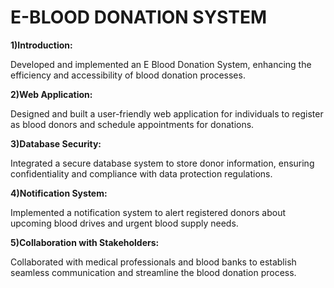 # E-BLOOD DONATION SYSTEM

**1)Introduction:**

Developed and implemented an E Blood Donation System, enhancing the efficiency and accessibility of blood donation processes.

**2)Web Application:**

Designed and built a user-friendly web application for individuals to register as blood donors and schedule appointments for donations.

 **3)Database Security:**

Integrated a secure database system to store donor information, ensuring confidentiality and compliance with data protection regulations.

**4)Notification System:**

Implemented a notification system to alert registered donors about upcoming blood drives and urgent blood supply needs.

**5)Collaboration with Stakeholders:**

Collaborated with medical professionals and blood banks to establish seamless communication and streamline the blood donation process.
